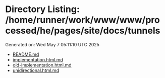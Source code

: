 # Directory Listing: /home/runner/work/www/www/processed/he/pages/site/docs/tunnels
Generated on: Wed May  7 05:11:10 UTC 2025

- [README.md](README.md)
- [implementation.html.md](implementation.html.md)
- [old-implementation.html.md](old-implementation.html.md)
- [unidirectional.html.md](unidirectional.html.md)
